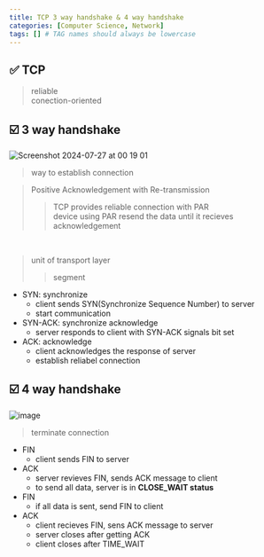 ```yaml
---
title: TCP 3 way handshake & 4 way handshake
categories: [Computer Science, Network]
tags: [] # TAG names should always be lowercase
---
```


## ✅ TCP

> reliable <br>
> conection-oriented <br>

## ☑️ 3 way handshake

![Screenshot 2024-07-27 at 00 19 01](https://github.com/user-attachments/assets/ffd47985-b081-441c-b9f6-0461143fd69e)

> way to establish connection

> Positive Acknowledgement with Re-transmission <br>
>
> > TCP provides reliable connection with PAR <br>
> > device using PAR resend the data until it recieves acknowledgement <br>

<br>

> unit of transport layer
>
> > segment

- SYN: synchronize
  - client sends SYN(Synchronize Sequence Number) to server
  - start communication
- SYN-ACK: synchronize acknowledge
  - server responds to client with SYN-ACK signals bit set
- ACK: acknowledge
  - client acknowledges the response of server
  - establish reliabel connection

## ☑️ 4 way handshake

![image](https://github.com/user-attachments/assets/cadd0f6e-ba3a-4425-af69-bb99da4c703e)

> terminate connection

- FIN
  - client sends FIN to server
- ACK
  - server revieves FIN, sends ACK message to client
  - to send all data, server is in **CLOSE_WAIT status**
- FIN
  - if all data is sent, send FIN to client
- ACK
  - client recieves FIN, sens ACK message to server
  - server closes after getting ACK
  - client closes after TIME_WAIT
